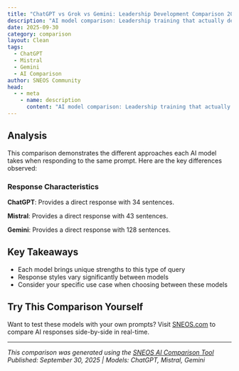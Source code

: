```yaml
---
title: "ChatGPT vs Grok vs Gemini: Leadership Development Comparison 2025"
description: "AI model comparison: Leadership training that actually develops effective leaders..."
date: 2025-09-30
category: comparison
layout: Clean
tags:
  - ChatGPT
  - Mistral
  - Gemini
  - AI Comparison
author: SNEOS Community
head:
  - - meta
    - name: description
      content: "AI model comparison: Leadership training that actually develops effective leaders..."
---
```


<ChatComparison
  title="ChatGPT vs Grok vs Gemini: Leadership Development Comparison 2025"
  prompt="Leadership training that actually develops effective leaders"
  :responses='{
    "ChatGPT": "Certainly! Effective leadership training focuses on developing practical skills, emotional intelligence, and strategic thinking to create leaders who can inspire, motivate, and guide their teams successfully. Here are some key components and approaches to leadership training that truly develop effective leaders:\n\n### Key Components of Effective Leadership Training\n\n1. **Self-Awareness and Emotional Intelligence**\n   - Understanding one\u2019s strengths, weaknesses, values, and emotional triggers.\n   - Enhancing skills in empathy, active listening, and managing emotions.\n\n2. **Communication Skills**\n   - Training in clear, persuasive communication.\n   - Active listening and providing constructive feedback.\n   - Conflict resolution and negotiation skills.\n\n3. **Decision-Making and Problem-Solving**\n   - Teaching frameworks for making informed and timely decisions.\n   - Encouraging critical thinking and creative problem-solving.\n\n4. **Team Building and Motivation**\n   - Understanding team dynamics and how to foster collaboration.\n   - Techniques for motivating diverse teams and managing different personalities.\n\n5. **Change Management**\n   - Preparing leaders to manage and lead through change.\n   - Building resilience and adaptability.\n\n6. **Ethical Leadership and Integrity**\n   - Emphasizing the importance of values, ethics, and trustworthiness.\n\n7. **Practical Application and Real-World Scenarios**\n   - Using role-playing, simulations, and case studies.\n   - Providing real-world projects or assignments to practice skills.\n\n8. **Continuous Feedback and Coaching**\n   - Offering regular, constructive feedback.\n   - Ongoing coaching to reinforce and develop skills.\n\n### Approaches to Delivering Leadership Training\n\n- **Blended Learning**: Combining online modules, live workshops, and self-study.\n- **Experiential Learning**: Hands-on activities and real challenges.\n- **Peer Learning and Networking**: Encouraging sharing experiences and collective problem-solving.\n- **Personalized Development Plans**: Tailoring training to individual needs and goals.\n- **Follow-up and Reinforcement**: Post-training support such as mentoring and refresher sessions.\n\n### Recommended Leadership Training Programs \u0026 Resources\n\n- **Dale Carnegie Training**\n- **Center for Creative Leadership (CCL)**\n- **Harvard Business School Executive Education**\n- **Leadership Development by John Maxwell**\n- Books: *\u201CLeaders Eat Last\u201D* by Simon Sinek, *\u201CEmotional Intelligence\u201D* by Daniel Goleman.\n\nIf you want, I can also help design a customized leadership training program based on specific needs or contexts. Would you like that?",
    "Mistral": "Developing effective leaders requires a comprehensive and strategic approach to leadership training. Here are some key components and best practices to ensure that your leadership training actually develops effective leaders:\n\n### 1. **Assessment and Personalization**\n   - **Self-Assessment:** Begin with self-assessment tools to help participants understand their strengths, weaknesses, and leadership styles.\n   - **360-Degree Feedback:** Use feedback from peers, subordinates, and superiors to provide a holistic view of a leader\u0027s performance.\n   - **Personalized Development Plans:** Create individualized development plans based on assessment results.\n\n### 2. **Core Leadership Skills**\n   - **Communication:** Train leaders in effective communication, including active listening, clear articulation, and persuasive speaking.\n   - **Decision-Making:** Teach structured decision-making processes and critical thinking skills.\n   - **Emotional Intelligence:** Focus on developing emotional intelligence to enhance self-awareness, empathy, and relationship management.\n   - **Conflict Resolution:** Provide training in conflict resolution techniques to handle disagreements and disputes effectively.\n\n### 3. **Strategic Thinking**\n   - **Vision and Goal Setting:** Train leaders to set clear, inspiring visions and goals for their teams.\n   - **Strategic Planning:** Teach the skills needed to develop and implement strategic plans.\n   - **Innovation and Creativity:** Encourage innovative thinking and problem-solving.\n\n### 4. **Team Management**\n   - **Team Building:** Provide training in team dynamics, collaboration, and building high-performing teams.\n   - **Delegation:** Teach effective delegation skills to empower team members and enhance productivity.\n   - **Performance Management:** Train leaders in setting performance standards, providing feedback, and conducting performance reviews.\n\n### 5. **Change Management**\n   - **Adaptability:** Teach leaders how to adapt to change and lead their teams through transitions.\n   - **Change Leadership:** Provide training in change management frameworks and best practices.\n\n### 6. **Ethical Leadership**\n   - **Integrity and Ethics:** Emphasize the importance of ethical behavior and integrity in leadership.\n   - **Corporate Social Responsibility:** Train leaders in the principles of corporate social responsibility and sustainable practices.\n\n### 7. **Continuous Learning and Development**\n   - **Mentorship and Coaching:** Pair leaders with mentors and coaches to provide ongoing support and guidance.\n   - **Lifelong Learning:** Encourage a culture of continuous learning and development through workshops, seminars, and online courses.\n\n### 8. **Practical Application**\n   - **Real-World Scenarios:** Use case studies, role-playing, and simulations to apply theoretical knowledge to real-world situations.\n   - **Action Learning:** Implement action learning projects where leaders work on actual organizational challenges.\n\n### 9. **Feedback and Evaluation**\n   - **Regular Feedback:** Provide regular feedback and performance evaluations to track progress and identify areas for improvement.\n   - **Continuous Improvement:** Foster a culture of continuous improvement by encouraging leaders to seek feedback and make adjustments.\n\n### 10. **Leadership Culture**\n   - **Organizational Support:** Ensure that the organization supports and values leadership development.\n   - **Role Models:** Identify and highlight role models within the organization who exemplify effective leadership.\n\n### 11. **Technology and Tools**\n   - **Leadership Software:** Utilize leadership development software and tools to track progress, provide resources, and facilitate learning.\n   - **Virtual Training:** Offer virtual training options to accommodate remote and hybrid work environments.\n\n### 12. **Diversity, Equity, and Inclusion**\n   - **Inclusive Leadership:** Train leaders to foster an inclusive environment that values diversity and promotes equity.\n   - **Unconscious Bias:** Provide training to recognize and mitigate unconscious biases.\n\nBy incorporating these elements into your leadership training program, you can create a robust and effective framework that develops leaders who are well-equipped to navigate the complexities of modern organizations.",
    "Gemini": "Okay, let\u0027s break down how to create leadership training that genuinely develops effective leaders, rather than just going through the motions.  It\u0027s about moving beyond theoretical concepts and focusing on practical application, self-awareness, and continuous development.\n\n**I. Core Principles of Effective Leadership Training:**\n\n*   **Focus on Behavior Change, Not Just Knowledge:** The goal is to change how people *act*, not just what they *know*. Knowledge is necessary, but it\u0027s insufficient.\n*   **Experiential Learning:**  Participants learn best by doing, reflecting, and applying.  Hands-on activities, simulations, and real-world projects are crucial.\n*   **Personalized and Individualized:** Acknowledge that each participant has different strengths, weaknesses, and leadership styles.  Provide opportunities for self-assessment and tailored development plans.\n*   **Contextualized and Relevant:** Training should be directly applicable to the participants\u0027 roles and the challenges they face in their organization.\n*   **Actionable Feedback and Coaching:**  Provide regular, specific, and constructive feedback on their performance.  Pair participants with coaches or mentors to guide their development.\n*   **Reinforcement and Follow-Up:**  Leadership development isn\u0027t a one-time event.  It\u0027s an ongoing process that requires reinforcement, continued learning, and opportunities to practice new skills.\n*   **Measurement and Evaluation:**  Track the impact of the training on participants\u0027 behavior, team performance, and organizational outcomes.  Use this data to refine and improve the training program.\n\n**II. Key Content Areas and Training Modules:**\n\nThis section outlines critical skills and knowledge areas to cover, along with suggested training approaches:\n\n*   **A. Self-Awareness and Emotional Intelligence:**\n    *   **Content:**\n        *   Understanding your own strengths, weaknesses, values, and biases.\n        *   Recognizing and managing your emotions (self-regulation).\n        *   Understanding and responding to the emotions of others (empathy).\n        *   Building strong relationships.\n        *   Developing self-confidence.\n    *   **Training Methods:**\n        *   **Self-Assessments:**  Personality tests (e.g., Myers-Briggs, DISC), 360-degree feedback, emotional intelligence assessments.\n        *   **Reflection Exercises:**  Journaling, guided meditation, mindfulness practices.\n        *   **Role-Playing:**  Practicing difficult conversations and conflict resolution.\n        *   **Coaching:**  Working with a coach to identify and address blind spots.\n*   **B. Communication Skills:**\n    *   **Content:**\n        *   Active listening.\n        *   Clear and concise verbal communication.\n        *   Effective written communication.\n        *   Nonverbal communication.\n        *   Giving and receiving feedback.\n        *   Presentation skills.\n        *   Facilitation skills.\n    *   **Training Methods:**\n        *   **Communication Skills Workshops:**  Focus on specific techniques like active listening, giving constructive feedback, and delivering persuasive presentations.\n        *   **Simulations and Scenarios:**  Practice communication skills in realistic situations.\n        *   **Video Recording and Feedback:**  Record participants giving presentations or participating in meetings, then provide feedback on their communication style.\n        *   **Improvisation Exercises:**  Develop spontaneity and adaptability in communication.\n*   **C. Strategic Thinking and Decision-Making:**\n    *   **Content:**\n        *   Analyzing complex situations.\n        *   Identifying key issues and opportunities.\n        *   Developing strategic plans.\n        *   Making informed decisions under pressure.\n        *   Problem-solving techniques.\n        *   Risk assessment.\n        *   Innovation and creativity.\n    *   **Training Methods:**\n        *   **Case Studies:**  Analyze real-world business situations and develop strategic recommendations.\n        *   **Simulations:**  Participate in business simulations that require strategic decision-making.\n        *   **Strategic Planning Workshops:**  Develop strategic plans for their teams or organizations.\n        *   **Design Thinking Exercises:**  Learn how to use design thinking principles to solve problems and generate innovative ideas.\n*   **D. Leading and Motivating Teams:**\n    *   **Content:**\n        *   Setting clear goals and expectations.\n        *   Delegating effectively.\n        *   Providing coaching and mentoring.\n        *   Building trust and rapport.\n        *   Recognizing and rewarding performance.\n        *   Addressing conflict and resolving disputes.\n        *   Fostering a positive and inclusive team environment.\n    *   **Training Methods:**\n        *   **Team-Building Activities:**  Engage in activities that promote collaboration, communication, and trust.\n        *   **Role-Playing:**  Practice difficult conversations with team members.\n        *   **Coaching and Mentoring Programs:**  Provide leaders with opportunities to coach and mentor their team members.\n        *   **Leadership Simulations:**  Simulate team leadership scenarios and provide feedback on participants\u0027 performance.\n*   **E. Change Management:**\n    *   **Content:**\n        *   Understanding the principles of change management.\n        *   Communicating change effectively.\n        *   Managing resistance to change.\n        *   Leading teams through transitions.\n        *   Building resilience and adaptability.\n    *   **Training Methods:**\n        *   **Change Management Workshops:**  Learn about different change management models and techniques.\n        *   **Case Studies:**  Analyze successful and unsuccessful change initiatives.\n        *   **Simulations:**  Simulate change scenarios and practice leading teams through transitions.\n        *   **Action Learning Projects:**  Apply change management principles to real-world projects in their organizations.\n*   **F.  Diversity, Equity, and Inclusion (DEI) Leadership:**\n    *   **Content:**\n        *   Understanding unconscious bias and its impact.\n        *   Promoting inclusive leadership behaviors.\n        *   Creating a culture of belonging.\n        *   Addressing systemic inequities.\n        *   Advocating for diversity and inclusion.\n    *   **Training Methods:**\n        *   **Unconscious Bias Training:**  Raise awareness of unconscious biases and their impact on decision-making.\n        *   **Inclusive Leadership Workshops:**  Provide leaders with the skills and tools to create a more inclusive workplace.\n        *   **Dialogue Sessions:**  Facilitate open and honest conversations about diversity and inclusion.\n        *   **Mentoring Programs:**  Pair leaders with individuals from diverse backgrounds.\n\n**III.  Delivery Methods:**\n\n*   **In-Person Workshops:**  Offer interactive workshops with hands-on activities, group discussions, and role-playing exercises.\n*   **Online Courses:**  Develop online courses with video lectures, interactive quizzes, and downloadable resources.\n*   **Blended Learning:**  Combine in-person workshops with online learning modules to create a more comprehensive and flexible learning experience.\n*   **Coaching and Mentoring:**  Provide individual coaching and mentoring to support participants\u0027 leadership development.\n*   **Action Learning:**  Engage participants in real-world projects that allow them to apply their leadership skills and knowledge.\n*   **Simulations:**  Use simulations to create realistic leadership scenarios and provide participants with opportunities to practice their skills in a safe and controlled environment.\n\n**IV. Creating a Culture of Continuous Learning:**\n\n*   **Encourage Self-Directed Learning:** Provide access to resources like books, articles, podcasts, and online courses.\n*   **Create a Community of Practice:**  Establish a forum for leaders to share best practices, ask questions, and support each other\u0027s development.\n*   **Promote Mentoring and Coaching:**  Encourage leaders to mentor and coach others in the organization.\n*   **Recognize and Reward Leadership Development:**  Recognize and reward leaders who actively participate in leadership development activities and demonstrate effective leadership behaviors.\n\n**V.  Measurement and Evaluation:**\n\n*   **Pre- and Post-Training Assessments:**  Measure participants\u0027 knowledge, skills, and attitudes before and after the training to assess the impact of the program.\n*   **360-Degree Feedback:**  Gather feedback from participants\u0027 supervisors, peers, and direct reports to assess their leadership behaviors.\n*   **Performance Metrics:**  Track key performance indicators (KPIs) such as employee engagement, team performance, and customer satisfaction to assess the impact of the training on organizational outcomes.\n*   **Surveys and Interviews:**  Conduct surveys and interviews to gather feedback from participants about their experiences with the training program.\n*   **Observation:**  Observe participants\u0027 behavior in the workplace to assess their application of the skills and knowledge they learned in the training program.\n\n**Example Scenario - Delegation Training Module**\n\n*   **Objective:** Participants will be able to effectively delegate tasks to team members, ensuring clear expectations and appropriate support.\n*   **Activities:**\n    1.  **Discussion:** Why is delegation important?  What are the barriers to effective delegation?\n    2.  **Self-Assessment:**  Delegation Style Quiz (identifies participant\u0027s natural tendencies).\n    3.  **Case Study:**  Analyzing a situation where poor delegation led to a negative outcome.\n    4.  **Role-Play:**  Practicing delegation conversations with different team members, focusing on:\n        *   Clearly defining the task and desired outcome.\n        *   Explaining the purpose and importance of the task.\n        *   Providing necessary resources and support.\n        *   Empowering the team member to make decisions.\n        *   Establishing clear checkpoints for progress updates.\n    5.  **Action Planning:** Participants identify a task they need to delegate in the next week and create a delegation plan.\n    6.  **Follow-Up:**  Participants report back on their delegation experience and share lessons learned.\n\n**Key Takeaways:**\n\n*   Effective leadership training is a continuous process, not a one-time event.\n*   It requires a blend of knowledge, skills, and practical application.\n*   It should be personalized and tailored to the needs of the participants and the organization.\n*   It\u0027s crucial to measure the impact of the training on participants\u0027 behavior and organizational outcomes.\n*   It must include a strong element of feedback and coaching.\n\nBy implementing these principles and strategies, organizations can develop leadership training programs that genuinely develop effective leaders who can drive success and create a positive impact. Good luck!\n"
  }'
  published-date="12:05"
/>

## Analysis

This comparison demonstrates the different approaches each AI model takes when responding to the same prompt. Here are the key differences observed:

### Response Characteristics

**ChatGPT**: Provides a direct response with 34 sentences. 

**Mistral**: Provides a direct response with 43 sentences. 

**Gemini**: Provides a direct response with 128 sentences. 

## Key Takeaways

- Each model brings unique strengths to this type of query
- Response styles vary significantly between models
- Consider your specific use case when choosing between these models

## Try This Comparison Yourself

Want to test these models with your own prompts? Visit [SNEOS.com](https://sneos.com) to compare AI responses side-by-side in real-time.

---

*This comparison was generated using the [SNEOS AI Comparison Tool](https://sneos.com)*
*Published: September 30, 2025 | Models: ChatGPT, Mistral, Gemini*
